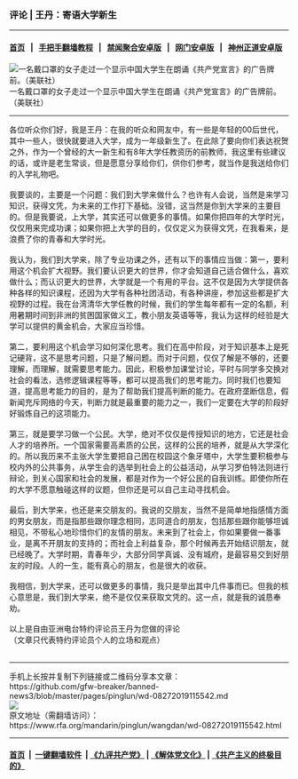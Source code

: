 ### 评论 | 王丹：寄语大学新生
------------------------

#### [首页](https://github.com/gfw-breaker/banned-news3/blob/master/README.md) &nbsp;&nbsp;|&nbsp;&nbsp; [手把手翻墙教程](https://github.com/gfw-breaker/guides/wiki) &nbsp;&nbsp;|&nbsp;&nbsp; [禁闻聚合安卓版](https://github.com/gfw-breaker/bn-android) &nbsp;&nbsp;|&nbsp;&nbsp; [网门安卓版](https://github.com/oGate2/oGate) &nbsp;&nbsp;|&nbsp;&nbsp; [神州正道安卓版](https://github.com/SzzdOgate/update) 



<div id="headerimg">
 <img alt="一名戴口罩的女子走过一个显示中国大学生在朗诵《共产党宣言》的广告牌前。（美联社）" src="https://www.rfa.org/mandarin/pinglun/wangdan/wd-08272019115542.html/1/@@images/e5abb802-b9a2-4abf-9d0c-58dbba3148ce.jpeg" title="一名戴口罩的女子走过一个显示中国大学生在朗诵《共产党宣言》的广告牌前。（美联社）"/>
 <div id="headerimgcontents">
  <div id="headerimgcaption">
   <span>
    一名戴口罩的女子走过一个显示中国大学生在朗诵《共产党宣言》的广告牌前。（美联社）
   </span>
   <!-- zoomattribute -->
  </div>
  <!-- headerimgcaption -->
 </div>
 <!-- headerimagecontents -->
</div>

<hr/>
<div id="storytext">
 <div>
  <div class="slot_header">
  </div>
 </div>
 <p>
  各位听众你们好，我是王丹：在我的听众和网友中，有一些是年轻的00后世代，其中一些人，很快就要进入大学，成为一年级新生了。在此除了要向你们表达祝贺之外，作为一个曾经的大一新生和有8年大学任教资历的前教师，我这里有些建议的话，或许是老生常谈，但是愿意分享给你们，供你们参考，就当作是我送给你们的入学礼物吧。
  <br/>
  <br/>
  我要谈的，主要是一个问题：我们到大学来做什么？也许有人会说，当然是来学习知识，获得文凭，为未来的工作打下基础。没错，这当然是你到大学来的主要目的。但是我要说，上大学，其实还可以做更多的事情。如果你把四年的大学时光，仅仅用来完成功课；如果你把上大学的目的，仅仅定义为获得文凭，在我看来，是浪费了你的青春和大学时光。
  <br/>
  <br/>
  我认为，我们到大学来，除了专业功课之外，还有以下的事情应当做：第一，要利用这个机会扩大视野。我们要认识更大的世界，你才会知道自己适合做什么，喜欢做什么；而认识更大的世界，大学就是一个有用的平台。这不仅是因为大学提供各种各样的知识课程，还因为大学有各种社团活动，有各种讲座，参加这些都是扩大视野的过程。我在台湾清华大学任教的时候，我们的学生每年都有一定的名额，利用暑期时间到非洲的贫困国家做义工，教小朋友英语等等，我认为这样的经验是大学可以提供的黄金机会，大家应当珍惜。
  <br/>
  <br/>
  第二，要利用这个机会学习如何深化思考。我们在高中阶段，对于知识基本上是死记硬背，这不是思考问题，只是了解问题。而对于问题，仅仅了解是不够的，还要理解，而理解，就需要思考能力。因此，积极参加课堂讨论，平时与同学多交换对社会的看法，选修逻辑课程等等，都可以提高我们的思考能力。同时我们也要知道，提高思考能力的目的，是为了帮助我们提高判断的能力。在政府垄断信息，假新闻充斥网络的今天，判断力就是最重要的能力之一，我们一定要在大学的阶段好好锻炼自己的这项能力。
  <br/>
  <br/>
  第三，就是要学习做一个公民。大学，绝对不仅仅是传授知识的地方，它还是社会人才的培养所。一个国家需要高素质的公民，这样的公民的培养，就是从大学深化的。所以我历来不主张大学生要把自己困在校园这个象牙塔中，大学生要积极参与校内外的公共事务，从学生会的选举到社会上的公益活动，从学习罗伯特法则进行辩论，到关心国家和社会的发展，都是对作为一个好公民的自我训练。即使你所在的大学不愿意触碰这样的议题，但你还是可以自己主动寻找机会。
  <br/>
  <br/>
  最后，到大学来，也还是来交朋友的。我说的交朋友，当然不是简单地指感情方面的男女朋友，而是指那些跟你理念相同，志同道合的朋友，包括那些跟你能够坦诚相见，不带私心地珍惜你们的友情的朋友。未来到了社会上，你如果要做一番事业，是离不开朋友的支持的；而社会上利益复杂，那个时候再去开始结识朋友，就已经晚了。大学时期，青春年少，大部分同学真诚、没有城府，是最容易交到好朋友的时段。人的一生，能有真心的朋友，也是很大的收获。
  <br/>
  <br/>
  我相信，到大学来，还可以做更多的事情，我只是举出其中几件事而已。但我的核心意思是，我们到大学来，绝不是仅仅来获取文凭的。这一点，就是我的诚恳奉劝。
  <br/>
  <br/>
  以上是自由亚洲电台特约评论员王丹为您做的评论
  <br/>
  （文章只代表特约评论员个人的立场和观点）
  <br/>
  <br/>
 </p>
</div>

<hr/>
手机上长按并复制下列链接或二维码分享本文章：<br/>
https://github.com/gfw-breaker/banned-news3/blob/master/pages/pinglun/wd-08272019115542.md <br/>
<a href='https://github.com/gfw-breaker/banned-news3/blob/master/pages/pinglun/wd-08272019115542.md'><img src='https://github.com/gfw-breaker/banned-news3/blob/master/pages/pinglun/wd-08272019115542.md.png'/></a> <br/>
原文地址（需翻墙访问）：https://www.rfa.org/mandarin/pinglun/wangdan/wd-08272019115542.html


------------------------
#### [首页](https://github.com/gfw-breaker/banned-news3/blob/master/README.md) &nbsp;|&nbsp; [一键翻墙软件](https://github.com/gfw-breaker/nogfw/blob/master/README.md) &nbsp;| [《九评共产党》](https://github.com/gfw-breaker/9ping.md/blob/master/README.md#九评之一评共产党是什么) | [《解体党文化》](https://github.com/gfw-breaker/jtdwh.md/blob/master/README.md) | [《共产主义的终极目的》](https://github.com/gfw-breaker/gczydzjmd.md/blob/master/README.md)


<img src='http://gfw-breaker.win/banned-news3/pages/pinglun/wd-08272019115542.md' width='0px' height='0px'/>